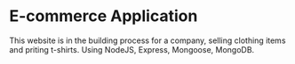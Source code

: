 # E-commerce Application

This website is in the building process for a company, selling clothing items and priting t-shirts.
Using NodeJS, Express, Mongoose, MongoDB.
